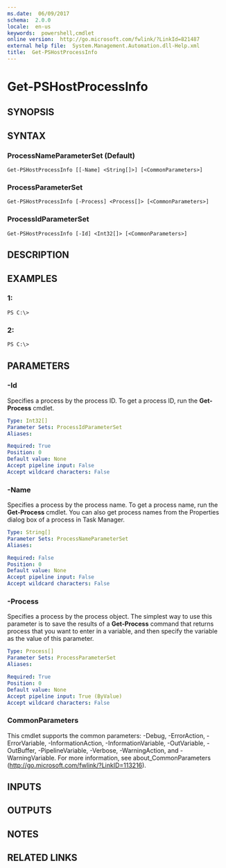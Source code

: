 ```yaml
---
ms.date:  06/09/2017
schema:  2.0.0
locale:  en-us
keywords:  powershell,cmdlet
online version:  http://go.microsoft.com/fwlink/?LinkId=821487
external help file:  System.Management.Automation.dll-Help.xml
title:  Get-PSHostProcessInfo
---
```


# Get-PSHostProcessInfo

## SYNOPSIS

## SYNTAX

### ProcessNameParameterSet (Default)
```
Get-PSHostProcessInfo [[-Name] <String[]>] [<CommonParameters>]
```

### ProcessParameterSet
```
Get-PSHostProcessInfo [-Process] <Process[]> [<CommonParameters>]
```

### ProcessIdParameterSet
```
Get-PSHostProcessInfo [-Id] <Int32[]> [<CommonParameters>]
```

## DESCRIPTION

## EXAMPLES

### 1:
```
PS C:\>
```

### 2:
```
PS C:\>
```

## PARAMETERS

### -Id
Specifies a process by the process ID. To get a process ID, run the **Get-Process** cmdlet.

```yaml
Type: Int32[]
Parameter Sets: ProcessIdParameterSet
Aliases:

Required: True
Position: 0
Default value: None
Accept pipeline input: False
Accept wildcard characters: False
```

### -Name
Specifies a process by the process name. To get a process name, run the **Get-Process** cmdlet. You can also get process names from the Properties dialog box of a process in Task Manager.

```yaml
Type: String[]
Parameter Sets: ProcessNameParameterSet
Aliases:

Required: False
Position: 0
Default value: None
Accept pipeline input: False
Accept wildcard characters: False
```

### -Process
Specifies a process by the process object. The simplest way to use this parameter is to save the results of a **Get-Process** command that returns process that you want to enter in a variable, and then specify the variable as the value of this parameter.

```yaml
Type: Process[]
Parameter Sets: ProcessParameterSet
Aliases:

Required: True
Position: 0
Default value: None
Accept pipeline input: True (ByValue)
Accept wildcard characters: False
```

### CommonParameters
This cmdlet supports the common parameters: -Debug, -ErrorAction, -ErrorVariable, -InformationAction, -InformationVariable, -OutVariable, -OutBuffer, -PipelineVariable, -Verbose, -WarningAction, and -WarningVariable. For more information, see about_CommonParameters (http://go.microsoft.com/fwlink/?LinkID=113216).

## INPUTS

## OUTPUTS

## NOTES

## RELATED LINKS